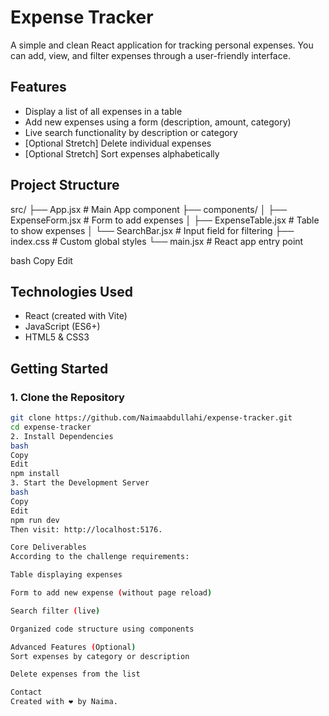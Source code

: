 # Expense Tracker

A simple and clean React application for tracking personal expenses. You can add, view, and filter expenses through a user-friendly interface.

## Features

- Display a list of all expenses in a table
- Add new expenses using a form (description, amount, category)
- Live search functionality by description or category
- [Optional Stretch] Delete individual expenses
- [Optional Stretch] Sort expenses alphabetically

## Project Structure

src/ ├── App.jsx # Main App component ├── components/ │ ├── ExpenseForm.jsx # Form to add expenses │ ├── ExpenseTable.jsx # Table to show expenses │ └── SearchBar.jsx # Input field for filtering ├── index.css # Custom global styles └── main.jsx # React app entry point

bash
Copy
Edit

## Technologies Used

- React (created with Vite)
- JavaScript (ES6+)
- HTML5 & CSS3

## Getting Started

### 1. Clone the Repository

```bash
git clone https://github.com/Naimaabdullahi/expense-tracker.git
cd expense-tracker
2. Install Dependencies
bash
Copy
Edit
npm install
3. Start the Development Server
bash
Copy
Edit
npm run dev
Then visit: http://localhost:5176.

Core Deliverables
According to the challenge requirements:

Table displaying expenses

Form to add new expense (without page reload)

Search filter (live)

Organized code structure using components

Advanced Features (Optional)
Sort expenses by category or description

Delete expenses from the list

Contact
Created with ❤️ by Naima.